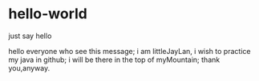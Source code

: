 # hello-world
just say hello

hello everyone who see this message;
i am littleJayLan,
i wish to practice my java in github;
i will be there in the top of myMountain;
thank you,anyway.
